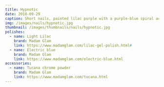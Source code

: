 ```yaml
---
title: Hypnotic
date: 2018-09-29
caption: Short nails, painted lilac purple with a purple-blue spiral accent
img: /images/nails/hypnotic.jpg
thumbnail: /images/thumbnails/nails/hypnotic.jpg
polishes:
  - name: Light Lilac
    brand: Madam Glam
    link: https://www.madamglam.com/lilac-gel-polish.html#
  - name: Electric blue
    brand: Madam Glam
    link: https://www.madamglam.com/electric-blue.html
accessories:
  - name: Tucana chrome powder
    brand: Madam Glam
    link: https://www.madamglam.com/tucana.html
---
```

